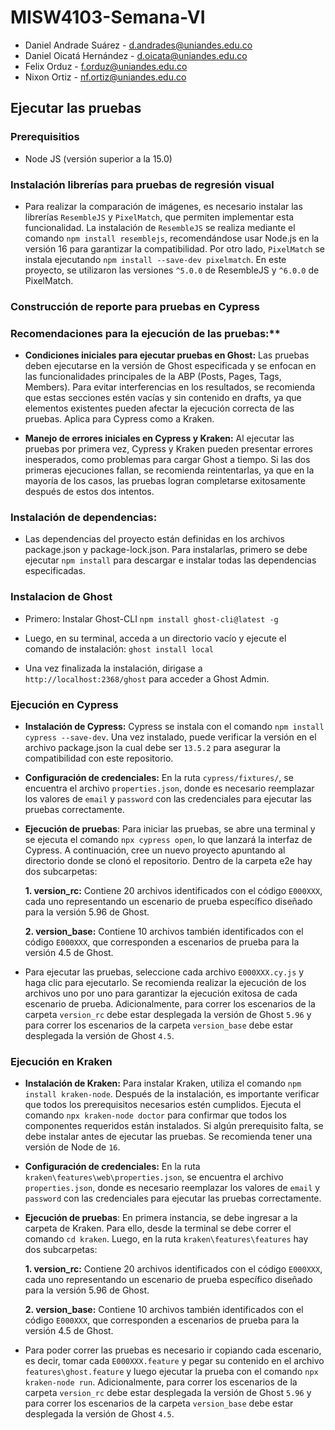 # MISW4103-Semana-VI
- Daniel Andrade Suárez - d.andrades@uniandes.edu.co
- Daniel Oicatá Hernández - d.oicata@uniandes.edu.co
- Felix Orduz - f.orduz@uniandes.edu.co
- Nixon Ortiz - nf.ortiz@uniandes.edu.co

## Ejecutar las pruebas

### Prerequisitios
- Node JS (versión superior a la 15.0)

### Instalación librerías para pruebas de regresión visual
- Para realizar la comparación de imágenes, es necesario instalar las librerías `ResembleJS` y `PixelMatch`, que permiten implementar esta funcionalidad. La instalación de `ResembleJS` se realiza mediante el comando `npm install resemblejs`, recomendándose usar Node.js en la versión 16 para garantizar la compatibilidad. Por otro lado, `PixelMatch` se instala ejecutando `npm install --save-dev pixelmatch`. En este proyecto, se utilizaron las versiones `^5.0.0` de ResembleJS y `^6.0.0` de PixelMatch.

### Construcción de reporte para pruebas en Cypress

### Recomendaciones para la ejecución de las pruebas:**
- **Condiciones iniciales para ejecutar pruebas en Ghost:** Las pruebas deben ejecutarse en la versión de Ghost especificada y se enfocan en las funcionalidades principales de la ABP (Posts, Pages, Tags, Members). Para evitar interferencias en los resultados, se recomienda que estas secciones estén vacías y sin contenido en drafts, ya que elementos existentes pueden afectar la ejecución correcta de las pruebas. Aplica para Cypress como a Kraken.

- **Manejo de errores iniciales en Cypress y Kraken:** Al ejecutar las pruebas por primera vez, Cypress y Kraken pueden presentar errores inesperados, como problemas para cargar Ghost a tiempo. Si las dos primeras ejecuciones fallan, se recomienda reintentarlas, ya que en la mayoría de los casos, las pruebas logran completarse exitosamente después de estos dos intentos.

### Instalación de dependencias:
- Las dependencias del proyecto están definidas en los archivos package.json y package-lock.json. Para instalarlas, primero se debe ejecutar `npm install` para descargar e instalar todas las dependencias especificadas.

### Instalacion de Ghost
- Primero: Instalar Ghost-CLI 
`npm install ghost-cli@latest -g`

- Luego, en su terminal, acceda a un directorio vacío y ejecute el comando de instalación:
`ghost install local`

- Una vez finalizada la instalación, dirigase a  `http://localhost:2368/ghost` para acceder a Ghost Admin.

### Ejecución en Cypress
- **Instalación de Cypress:** Cypress se instala con el comando `npm install cypress --save-dev`. Una vez instalado, puede verificar la versión en el archivo package.json la cual debe ser `13.5.2` para asegurar la compatibilidad con este repositorio.
  
- **Configuración de credenciales:** En la ruta `cypress/fixtures/`, se encuentra el archivo `properties.json`, donde es necesario reemplazar los valores de `email` y `password` con las credenciales para ejecutar las pruebas correctamente.

- **Ejecución de pruebas**: Para iniciar las pruebas, se abre una terminal y se ejecuta el comando `npx cypress open`, lo que lanzará la interfaz de Cypress. A continuación, cree un nuevo proyecto apuntando al directorio donde se clonó el repositorio. Dentro de la carpeta e2e hay dos subcarpetas:

  **1. version_rc:** Contiene 20 archivos identificados con el código `E000XXX`, cada uno representando un escenario de prueba específico diseñado para la versión 5.96 de Ghost.<br>
  
  **2. version_base:** Contiene 10 archivos también identificados con el código `E000XXX`, que corresponden a escenarios de prueba para la versión 4.5 de Ghost.

 - Para ejecutar las pruebas, seleccione cada archivo `E000XXX.cy.js` y haga clic para ejecutarlo. Se recomienda realizar la ejecución de los archivos uno por uno para garantizar la ejecución exitosa de cada escenario de prueba. Adicionalmente, para correr los escenarios de la carpeta `version_rc` debe estar desplegada la versión de Ghost `5.96` y para correr los escenarios de la carpeta `version_base` debe estar desplegada la versión de Ghost `4.5`.
  
### Ejecución en Kraken
- **Instalación de Kraken:** Para instalar Kraken, utiliza el comando `npm install kraken-node`. Después de la instalación, es importante verificar que todos los prerequisitos necesarios estén cumplidos. Ejecuta el comando `npx kraken-node doctor` para confirmar que todos los componentes requeridos están instalados. Si algún prerequisito falta, se debe instalar antes de ejecutar las pruebas. Se recomienda tener una versión de Node de `16`.
  
- **Configuración de credenciales:** En la ruta `kraken\features\web\properties.json`, se encuentra el archivo `properties.json`, donde es necesario reemplazar los valores de `email` y `password` con las credenciales para ejecutar las pruebas correctamente.

- **Ejecución de pruebas**: En primera instancia, se debe ingresar a la carpeta de Kraken. Para ello, desde la terminal se debe correr el comando `cd kraken`. Luego, en la ruta `kraken\features\features` hay dos subcarpetas:

  **1. version_rc:** Contiene 20 archivos identificados con el código `E000XXX`, cada uno representando un escenario de prueba específico diseñado para la versión 5.96 de Ghost.<br>
  
  **2. version_base:** Contiene 10 archivos también identificados con el código `E000XXX`, que corresponden a escenarios de prueba para la versión 4.5 de Ghost.

 - Para poder correr las pruebas es necesario ir copiando cada escenario, es decir, tomar cada `E000XXX.feature` y pegar su contenido en el archivo `features\ghost.feature` y luego ejecutar la prueba con el comando `npx kraken-node run`. Adicionalmente, para correr los escenarios de la carpeta `version_rc` debe estar desplegada la versión de Ghost `5.96` y para correr los escenarios de la carpeta `version_base` debe estar desplegada la versión de Ghost `4.5`.
